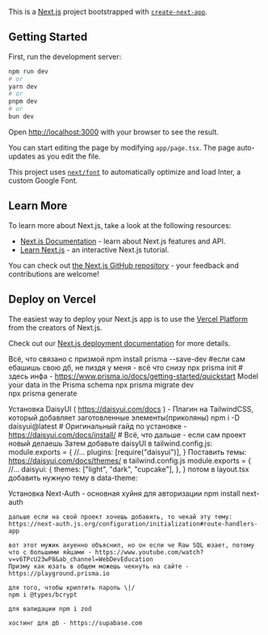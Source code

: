This is a [Next.js](https://nextjs.org/) project bootstrapped with [`create-next-app`](https://github.com/vercel/next.js/tree/canary/packages/create-next-app).

## Getting Started

First, run the development server:

```bash
npm run dev
# or
yarn dev
# or
pnpm dev
# or
bun dev
```

Open [http://localhost:3000](http://localhost:3000) with your browser to see the result.

You can start editing the page by modifying `app/page.tsx`. The page auto-updates as you edit the file.

This project uses [`next/font`](https://nextjs.org/docs/basic-features/font-optimization) to automatically optimize and load Inter, a custom Google Font.

## Learn More

To learn more about Next.js, take a look at the following resources:

- [Next.js Documentation](https://nextjs.org/docs) - learn about Next.js features and API.
- [Learn Next.js](https://nextjs.org/learn) - an interactive Next.js tutorial.

You can check out [the Next.js GitHub repository](https://github.com/vercel/next.js/) - your feedback and contributions are welcome!

## Deploy on Vercel

The easiest way to deploy your Next.js app is to use the [Vercel Platform](https://vercel.com/new?utm_medium=default-template&filter=next.js&utm_source=create-next-app&utm_campaign=create-next-app-readme) from the creators of Next.js.

Check out our [Next.js deployment documentation](https://nextjs.org/docs/deployment) for more details.


Всё, что связано с призмой
    npm install prisma --save-dev
    #если сам ебашишь свою дб, не пиздя у меня - всё что снизу
    npx prisma init 
    # здесь инфа - https://www.prisma.io/docs/getting-started/quickstart
    Model your data in the Prisma schema
    npx prisma migrate dev
    npx prisma generate

Установка DaisyUI ( https://daisyui.com/docs ) - Плагин на TailwindCSS, который добавляет заготовленные элементы(приколяны) 
    npm i -D daisyui@latest
    # Оригинальный гайд по установке - https://daisyui.com/docs/install/
    # Всё, что дальше - если сам проект новый делаешь
    Затем добавьте daisyUI в tailwind.config.js:
        module.exports = {
        //...
        plugins: [require("daisyui")],
        }
    Поставить темы:
        https://daisyui.com/docs/themes/
        в tailwind.config.js
            module.exports = {
                //...
                daisyui: {
                    themes: ["light", "dark", "cupcake"],
                },
            }
        потом в layout.tsx добавить нужную тему в data-theme:
            <html data-theme="cupcake"></html>

Установка Next-Auth - основная хуйня для авторизации
    npm install next-auth

    дальше если на свой проект хочешь добавить, то чекай эту тему:
    https://next-auth.js.org/configuration/initialization#route-handlers-app

    вот этот мужик ахуенно объяснил, но он если че Raw SQL юзает, потому что с большими яйцами - https://www.youtube.com/watch?v=v6TPcU23wP8&ab_channel=WebDevEducation
    Призму как юзать в общем можешь чекнуть на сайте - https://playground.prisma.io

    для того, чтобы криптить пароль \|/
    npm i @types/bcrypt

    для валидации npm i zod

    хостинг для дб - https://supabase.com
    